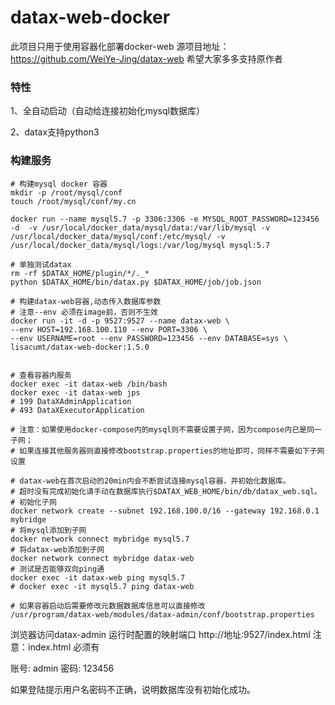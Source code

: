 # datax-web-docker

此项目只用于使用容器化部署docker-web
源项目地址：<https://github.com/WeiYe-Jing/datax-web>
希望大家多多支持原作者

### 特性

1、全自动启动（自动给连接初始化mysql数据库）

2、datax支持python3

### 构建服务

```shell
# 构建mysql docker 容器
mkdir -p /root/mysql/conf
touch /root/mysql/conf/my.cn

docker run --name mysql5.7 -p 3306:3306 -e MYSQL_ROOT_PASSWORD=123456 -d  -v /usr/local/docker_data/mysql/data:/var/lib/mysql -v /usr/local/docker_data/mysql/conf:/etc/mysql/ -v /usr/local/docker_data/mysql/logs:/var/log/mysql mysql:5.7

# 单独测试datax
rm -rf $DATAX_HOME/plugin/*/._*
python $DATAX_HOME/bin/datax.py $DATAX_HOME/job/job.json

# 构建datax-web容器,动态传入数据库参数
# 注意--env 必须在image前，否则不生效
docker run -it -d -p 9527:9527 --name datax-web \
--env HOST=192.168.100.110 --env PORT=3306 \
--env USERNAME=root --env PASSWORD=123456 --env DATABASE=sys \
lisacumt/datax-web-docker:1.5.0


# 查看容器内服务
docker exec -it datax-web /bin/bash
docker exec -it datax-web jps
# 199 DataXAdminApplication
# 493 DataXExecutorApplication

# 注意：如果使用docker-compose内的mysql则不需要设置子网，因为compose内已是同一子网；
# 如果连接其他服务器则直接修改bootstrap.properties的地址即可，同样不需要如下子网设置

# datax-web在首次启动的20min内会不断尝试连接mysql容器，并初始化数据库。
# 超时没有完成初始化请手动在数据库执行$DATAX_WEB_HOME/bin/db/datax_web.sql。
# 初始化子网
docker network create --subnet 192.168.100.0/16 --gateway 192.168.0.1 mybridge
# 将mysql添加到子网
docker network connect mybridge mysql5.7
# 将datax-web添加到子网
docker network connect mybridge datax-web
# 测试是否能够双向ping通
docker exec -it datax-web ping mysql5.7
# docker exec -it mysql5.7 ping datax-web

# 如果容器启动后需要修改元数据数据库信息可以直接修改
/usr/program/datax-web/modules/datax-admin/conf/bootstrap.properties
```

浏览器访问datax-admin 运行时配置的映射端口
http://地址:9527/index.html   注意：index.html  必须有

账号: admin 密码: 123456

如果登陆提示用户名密码不正确，说明数据库没有初始化成功。